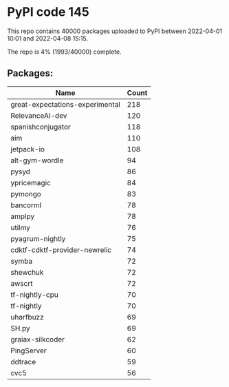 # PyPI code 145

This repo contains 40000 packages uploaded to PyPI between 
2022-04-01 10:01 and 2022-04-08 15:15.

The repo is 4% (1993/40000) complete.

## Packages:

| Name  | Count |
| ----- | ----- |
| great-expectations-experimental | 218 |
| RelevanceAI-dev | 120 |
| spanishconjugator | 118 |
| aim | 110 |
| jetpack-io | 108 |
| alt-gym-wordle | 94 |
| pysyd | 86 |
| ypricemagic | 84 |
| pymongo | 83 |
| bancorml | 78 |
| amplpy | 78 |
| utilmy | 76 |
| pyagrum-nightly | 75 |
| cdktf-cdktf-provider-newrelic | 74 |
| symba | 72 |
| shewchuk | 72 |
| awscrt | 72 |
| tf-nightly-cpu | 70 |
| tf-nightly | 70 |
| uharfbuzz | 69 |
| SH.py | 69 |
| graiax-silkcoder | 62 |
| PingServer | 60 |
| ddtrace | 59 |
| cvc5 | 56 |


